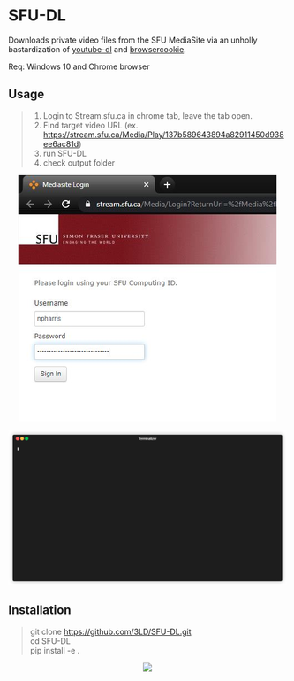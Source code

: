 SFU-DL 
=======
Downloads private video files from the SFU MediaSite via an unholly 
bastardization of [youtube-dl](https://github.com/ytdl-org/youtube-dl) and [browsercookie](https://github.com/richardpenman/browsercookie).

Req: Windows 10 and Chrome browser

Usage
-----
> 1) Login to Stream.sfu.ca in chrome tab, leave the tab open. 
> 2) Find target video URL (ex. https://stream.sfu.ca/Media/Play/137b589643894a82911450d938ee6ac81d)
> 3) run SFU-DL
> 4) check output folder

<p align="center"><img src="/img/mediasite_login.JPG?raw=true"/></p>
<p align="center"><img src="/img/use.gif?raw=true"/></p>


Installation
-------
> git clone https://github.com/3LD/SFU-DL.git  
> cd SFU-DL  
> pip install -e .  

<p align="center"><img src="/img/install.gif?raw=true"/></p>
